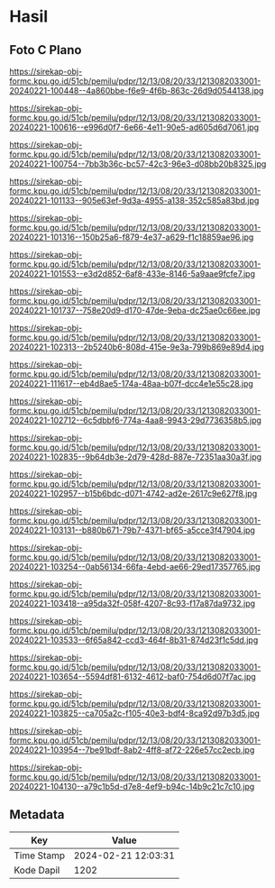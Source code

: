 # Hasil

## Foto C Plano

https://sirekap-obj-formc.kpu.go.id/51cb/pemilu/pdpr/12/13/08/20/33/1213082033001-20240221-100448--4a860bbe-f6e9-4f6b-863c-26d9d0544138.jpg

https://sirekap-obj-formc.kpu.go.id/51cb/pemilu/pdpr/12/13/08/20/33/1213082033001-20240221-100616--e996d0f7-6e66-4e11-90e5-ad605d6d7061.jpg

https://sirekap-obj-formc.kpu.go.id/51cb/pemilu/pdpr/12/13/08/20/33/1213082033001-20240221-100754--7bb3b36c-bc57-42c3-96e3-d08bb20b8325.jpg

https://sirekap-obj-formc.kpu.go.id/51cb/pemilu/pdpr/12/13/08/20/33/1213082033001-20240221-101133--905e63ef-9d3a-4955-a138-352c585a83bd.jpg

https://sirekap-obj-formc.kpu.go.id/51cb/pemilu/pdpr/12/13/08/20/33/1213082033001-20240221-101316--150b25a6-f879-4e37-a629-f1c18859ae96.jpg

https://sirekap-obj-formc.kpu.go.id/51cb/pemilu/pdpr/12/13/08/20/33/1213082033001-20240221-101553--e3d2d852-6af8-433e-8146-5a9aae9fcfe7.jpg

https://sirekap-obj-formc.kpu.go.id/51cb/pemilu/pdpr/12/13/08/20/33/1213082033001-20240221-101737--758e20d9-d170-47de-9eba-dc25ae0c66ee.jpg

https://sirekap-obj-formc.kpu.go.id/51cb/pemilu/pdpr/12/13/08/20/33/1213082033001-20240221-102313--2b5240b6-808d-415e-9e3a-799b869e89d4.jpg

https://sirekap-obj-formc.kpu.go.id/51cb/pemilu/pdpr/12/13/08/20/33/1213082033001-20240221-111617--eb4d8ae5-174a-48aa-b07f-dcc4e1e55c28.jpg

https://sirekap-obj-formc.kpu.go.id/51cb/pemilu/pdpr/12/13/08/20/33/1213082033001-20240221-102712--6c5dbbf6-774a-4aa8-9943-29d7736358b5.jpg

https://sirekap-obj-formc.kpu.go.id/51cb/pemilu/pdpr/12/13/08/20/33/1213082033001-20240221-102835--9b64db3e-2d79-428d-887e-72351aa30a3f.jpg

https://sirekap-obj-formc.kpu.go.id/51cb/pemilu/pdpr/12/13/08/20/33/1213082033001-20240221-102957--b15b6bdc-d071-4742-ad2e-2617c9e627f8.jpg

https://sirekap-obj-formc.kpu.go.id/51cb/pemilu/pdpr/12/13/08/20/33/1213082033001-20240221-103131--b880b671-79b7-4371-bf65-a5cce3f47904.jpg

https://sirekap-obj-formc.kpu.go.id/51cb/pemilu/pdpr/12/13/08/20/33/1213082033001-20240221-103254--0ab56134-66fa-4ebd-ae66-29ed17357765.jpg

https://sirekap-obj-formc.kpu.go.id/51cb/pemilu/pdpr/12/13/08/20/33/1213082033001-20240221-103418--a95da32f-058f-4207-8c93-f17a87da9732.jpg

https://sirekap-obj-formc.kpu.go.id/51cb/pemilu/pdpr/12/13/08/20/33/1213082033001-20240221-103533--6f65a842-ccd3-464f-8b31-874d23f1c5dd.jpg

https://sirekap-obj-formc.kpu.go.id/51cb/pemilu/pdpr/12/13/08/20/33/1213082033001-20240221-103654--5594df81-6132-4612-baf0-754d6d07f7ac.jpg

https://sirekap-obj-formc.kpu.go.id/51cb/pemilu/pdpr/12/13/08/20/33/1213082033001-20240221-103825--ca705a2c-f105-40e3-bdf4-8ca92d97b3d5.jpg

https://sirekap-obj-formc.kpu.go.id/51cb/pemilu/pdpr/12/13/08/20/33/1213082033001-20240221-103954--7be91bdf-8ab2-4ff8-af72-226e57cc2ecb.jpg

https://sirekap-obj-formc.kpu.go.id/51cb/pemilu/pdpr/12/13/08/20/33/1213082033001-20240221-104130--a79c1b5d-d7e8-4ef9-b94c-14b9c21c7c10.jpg


## Metadata

| Key        | Value               |
| ---------- | ------------------- |
| Time Stamp | 2024-02-21 12:03:31 |
| Kode Dapil | 1202                |




